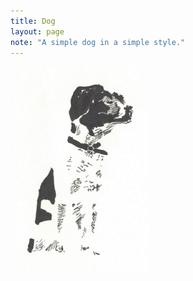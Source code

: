 ```yaml
---
title: Dog
layout: page
note: "A simple dog in a simple style."
---
```


<img src="/assets/pages/art/dog.png">
